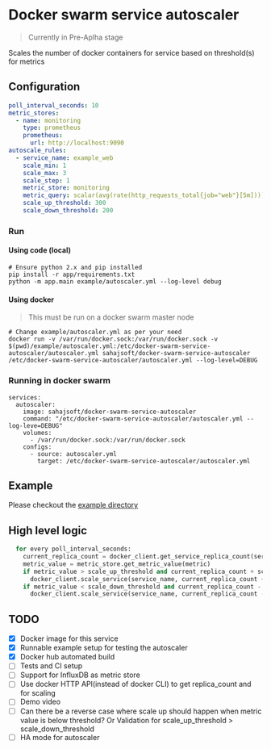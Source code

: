 # Docker swarm service autoscaler

> Currently in Pre-Aplha stage

Scales the number of docker containers for service based on threshold(s) for metrics

## Configuration

```yml
poll_interval_seconds: 10
metric_stores:
  - name: monitoring
    type: prometheus
    prometheus:
      url: http://localhost:9090
autoscale_rules:
  - service_name: example_web
    scale_min: 1
    scale_max: 3
    scale_step: 1
    metric_store: monitoring
    metric_query: scalar(avg(rate(http_requests_total{job="web"}[5m])))
    scale_up_threshold: 300
    scale_down_threshold: 200
```

### Run

#### Using code (local)

```
# Ensure python 2.x and pip installed
pip install -r app/requirements.txt
python -m app.main example/autoscaler.yml --log-level debug
```

#### Using docker

> This must be run on a docker swarm master node

```
# Change example/autoscaler.yml as per your need
docker run -v /var/run/docker.sock:/var/run/docker.sock -v $(pwd)/example/autoscaler.yml:/etc/docker-swarm-service-autoscaler/autoscaler.yml sahajsoft/docker-swarm-service-autoscaler /etc/docker-swarm-service-autoscaler/autoscaler.yml --log-level=DEBUG
```

### Running in docker swarm

```
services:
  autoscaler:
    image: sahajsoft/docker-swarm-service-autoscaler
    command: "/etc/docker-swarm-service-autoscaler/autoscaler.yml --log-leve=DEBUG"
    volumes:
      - /var/run/docker.sock:/var/run/docker.sock
    configs:
      - source: autoscaler.yml
        target: /etc/docker-swarm-service-autoscaler/autoscaler.yml
```

## Example

Please checkout the [example directory](example/README.md)

## High level logic

```py
  for every poll_interval_seconds:
    current_replica_count = docker_client.get_service_replica_count(service_name)
    metric_value = metric_store.get_metric_value(metric)
    if metric_value > scale_up_threshold and current_replica_count + scale_step < scale_max:
      docker_client.scale_service(service_name, current_replica_count + scale_step)
    if metric_value < scale_down_threshold and current_replica_count - scale_step > scale_min:
      docker_client.scale_service(service_name, current_replica_count - scale_step)
```

## TODO

- [x] Docker image for this service
- [x] Runnable example setup for testing the autoscaler
- [x] Docker hub automated build
- [ ] Tests and CI setup
- [ ] Support for InfluxDB as metric store
- [ ] Use docker HTTP API(instead of docker CLI) to get replica_count and for scaling
- [ ] Demo video
- [ ] Can there be a reverse case where scale up should happen when metric value is below threshold? Or Validation for scale_up_threshold > scale_down_threshold
- [ ] HA mode for autoscaler
